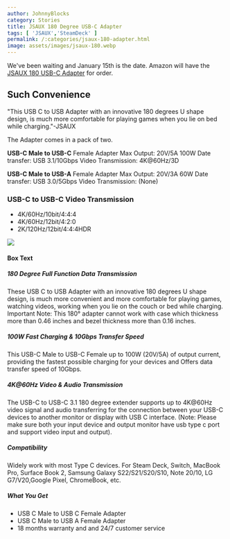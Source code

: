 ```yaml
---
author: JohnnyBlocks
category: Stories
title: JSAUX 180 Degree USB-C Adapter 
tags: [ 'JSAUX','SteamDeck' ]
permalink: /:categories/jsaux-180-adapter.html
image: assets/images/jsaux-180.webp
---
```


We've been waiting and January 15th is the date.   Amazon will have the [JSAUX 180 USB-C Adapter](https://amzn.to/3ZhnBit) for order. <!--more-->

## Such Convenience

"This USB C to USB Adapter with an innovative 180 degrees U shape design, is much more comfortable for playing games when you lie on bed while charging."-JSAUX

The Adapter comes in a pack of two.

**USB-C Male to USB-C** Female Adapter
Max Output:	20V/5A 100W
Date transfer:	USB 3.1/10Gbps
Video Transmission:	4K@60Hz/3D

**USB-C Male to USB-A** Female Adapter
Max Output:	20V/3A 60W
Date transfer:	USB 3.0/5Gbps
Video Transmission:	(None)

### USB-C to USB-C Video Transmission

- 4K/60Hz/10bit/4:4:4
- 4K/60Hz/12bit/4:2:0
- 2K/120Hz/12bit/4:4:4HDR

<a style="max-width:200px;" href="https://www.amazon.com/gp/product/B0BNBK7BR9?smid=A20J3ITGSOMSJG&th=1&linkCode=li3&tag=johnnyblocks.com-20&linkId=f6cfba6d08800bad17944d8f6b310c17&language=en_US&ref_=as_li_ss_il" target="_blank"><img border="0" src="//m.media-amazon.com/images/W/WEBP_402378-T2/images/I/61GZfoh+29L._AC_SL1500_.jpg" ></a><img src="https://ir-na.amazon-adsystem.com/e/ir?t=johnnyblocks.com-20&language=en_US&l=li3&o=1&a=B0BNBK7BR9" width="1" height="1" border="0" alt="" style="border:none !important; margin:0px !important;" />

#### Box Text

##### 180 Degree Full Function Data Transmission

These USB C to USB Adapter with an innovative 180 degrees U shape design, is much more convenient and more comfortable for playing games, watching videos, working when you lie on the couch or bed while charging. Important Note: This 180° adapter cannot work with case which thickness more than 0.46 inches and bezel thickness more than 0.16 inches.

##### 100W Fast Charging & 10Gbps Transfer Speed

This USB-C Male to USB-C Female up to 100W (20V/5A) of output current, providing the fastest possible charging for your devices and Offers data transfer speed of 10Gbps.

##### 4K@60Hz Video & Audio Transmission

The USB-C to USB-C 3.1 180 degree extender supports up to 4K@60Hz video signal and audio transferring for the connection between your USB-C devices to another monitor or display with USB C interface. (Note: Please make sure both your input device and output monitor have usb type c port and support video input and output).

##### Compatibility

Widely work with most Type C devices. For Steam Deck, Switch, MacBook Pro, Surface Book 2, Samsung Galaxy S22/S21/S20/S10, Note 20/10, LG G7/V20,Google Pixel, ChromeBook, etc.

##### What You Get

- USB C Male to USB C Female Adapter
- USB C Male to USB A Female Adapter
- 18 months warranty and and 24/7 customer service
